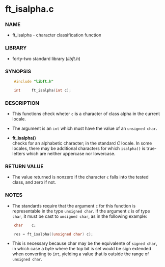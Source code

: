 #   ft_isalpha.c

### NAME

- ft_isalpha - character classification function

### LIBRARY

- forty-two standard library (_libft.h_)

### SYNOPSIS

```c
    #include "libft.h"

    int     ft_isalpha(int c);
```

### DESCRIPTION

- This functions check wheter `c` is a character of class alpha in the current locale.

- The argument is an `int` which must have the value of an `unsigned char`.

- **ft_isalpha()**<br>
    checks for an alphabetic character; in the standard _C_ locale. In some locales, there may be additional characters for which `isalpha()` is true-letters which are neither uppercase nor lowercase.

### RETURN VALUE

- The value returned is nonzero if the character `c` falls into the tested class, and zero if not.

### NOTES

- The standards require that the argument `c` for this function is representable in the type `unsigned char`. If the argument `c` is of type `char`, it must be cast to `unsigned char`, as in the following example:

```c
    char    c;

    res = ft_isalpha((unsigned char) c);
```

-    This is necessary because char may be the equivalente of `signed char`, in which case a byte where the top bit is set would be sign extended when converting to `int`, yielding a value that is outside the range of `unsigned char`.
